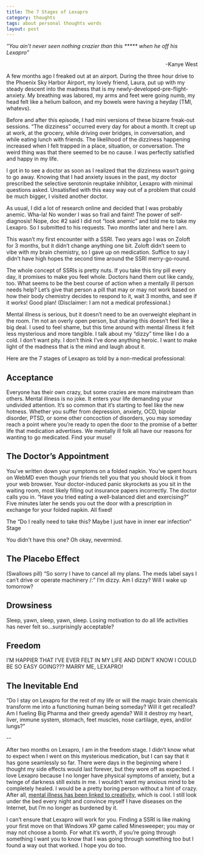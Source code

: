 ```yaml
---
title: The 7 Stages of Lexapro
category: thoughts
tags: about personal thoughts words
layout: post
---
```


_“You ain’t never seen nothing crazier than this ***** when he off his Lexapro”_

<div style="text-align: right">-Kanye West</div>


A few months ago I freaked out at an airport. During the three hour drive to the Phoenix Sky Harbor Airport, my lovely friend, Laura, put up with my steady descent into the madness that is my newly-developed-pre-flight-anxiety. My breathing was labored, my arms and feet were going numb, my head felt like a helium balloon, and my bowels were having a heyday (TMI, whatevs).

Before and after this episode, I had mini versions of these bizarre freak-out sessions. “The dizziness” occurred every day for about a month. It crept up at work, at the grocery, while driving over bridges, in conversation, and while eating lunch with friends. The likelihood of the dizziness happening increased when I felt trapped in a place, situation, or conversation. The weird thing was that there seemed to be no cause. I was perfectly satisfied and happy in my life.

I got in to see a doctor as soon as I realized that the dizziness wasn’t going to go away. Knowing that I had anxiety issues in the past, my doctor prescribed the selective serotonin reuptake inhibitor, Lexapro with minimal questions asked. Unsatisfied with this easy way out of a problem that could be much bigger, I visited another doctor.

As usual, I did a lot of research online and decided that I was probably anemic. Wha-la! No wonder I was so frail and faint! The power of self-diagnosis! Nope, doc #2 said I did not “look anemic” and told me to take my Lexapro. So I submitted to his requests. Two months later and here I am.

This wasn’t my first encounter with a SSRI. Two years ago I was on Zoloft for 3 months, but it didn’t change anything one bit. Zoloft didn’t seem to vibe with my brain chemistry, so I gave up on medication. Suffice to say I didn’t have high hopes the second time around the SSRI merry-go-round.

The whole concept of SSRIs is pretty nuts. If you take this tiny pill every day, it promises to make you feel whole. Doctors hand them out like candy, too. What seems to be the best course of action when a mentally ill person needs help? Let’s give that person a pill that may or may not work based on how their body chemistry decides to respond to it, wait 3 months, and see if it works! Good plan! (Disclaimer: I am not a medical professional.)

Mental illness is serious, but it doesn’t need to be an overweight elephant in the room. I’m not an overly open person, but sharing this doesn’t feel like a big deal. I used to feel shame, but this time around with mental illness it felt less mysterious and more tangible. I talk about my “dizzy” time like I do a cold. I don’t want pity. I don’t think I’ve done anything heroic. I want to make light of the madness that is the mind and laugh about it.

Here are the 7 stages of Lexapro as told by a non-medical professional:


## Acceptance

Everyone has their own crazy, but some crazies are more mainstream than others. Mental illness is no joke. It enters your life demanding your undivided attention. It’s so common that it’s starting to feel like the new hotness. Whether you suffer from depression, anxiety, OCD, bipolar disorder, PTSD, or some other concoction of disorders, you may someday reach a point where you’re ready to open the door to the promise of a better life that medication advertises. We mentally ill folk all have our reasons for wanting to go medicated. Find your muse!

## The Doctor’s Appointment

You’ve written down your symptoms on a folded napkin. You’ve spent hours on WebMD even though your friends tell you that you should block it from your web browser. Your doctor-induced panic skyrockets as you sit in the waiting room, most likely filling out insurance papers incorrectly. The doctor calls you in. “Have you tried eating a well-balanced diet and exercising?” Five minutes later he sends you out the door with a prescription in exchange for your folded napkin. All fixed!

The “Do I really need to take this? Maybe I just have in inner ear infection” Stage

You didn’t have this one? Oh okay, nevermind.

## The Placebo Effect

(Swallows pill) “So sorry I have to cancel all my plans. The meds label says I can’t drive or operate machinery /:” I’m dizzy. Am I dizzy? Will I wake up tomorrow?

## Drowsiness

Sleep, yawn, sleep, yawn, sleep. Losing motivation to do all life activities has never felt so...surprisingly acceptable?

## Freedom

I’M HAPPIER THAT I’VE EVER FELT IN MY LIFE AND DIDN’T KNOW I COULD BE SO EASY GOING??? MARRY ME, LEXAPRO!

## The Inevitable End

“Do I stay on Lexapro for the rest of my life or will the magic brain chemicals transform me into a functioning human being someday? Will it get recalled? Am I fueling Big Pharma and their greedy agenda? Will it destroy my heart, liver, immune system, stomach, feet muscles, nose cartilage, eyes, and/or lungs?”

--

After two months on Lexapro, I am in the freedom stage. I didn’t know what to expect when I went on this mysterious medication, but I can say that it has gone seamlessly so far. There were days in the beginning where I thought my side effects would last forever, but they wore off as expected. I love Lexapro because I no longer have physical symptoms of anxiety, but a twinge of darkness still exists in me. I wouldn’t want my anxious mind to be completely healed. I would be a pretty boring person without a hint of crazy. After all, [mental illness has been linked to creativity](https://www.fastcompany.com/1681970/does-creativity-come-with-a-price-new-insight-on-creatives-and-mental-illness), which is cool. I still look under the bed every night and convince myself I have diseases on the Internet, but I’m no longer as burdened by it.

I can’t ensure that Lexapro will work for you. Finding a SSRI is like making your first move on that Windows XP game called Minesweeper; you may or may not choose a bomb. For what it’s worth, if you’re going through something I want you to know that I was going through something too but I found a way out that worked. I hope you do too.
